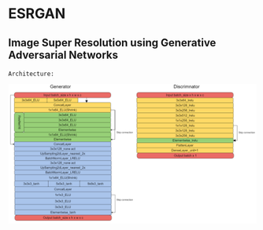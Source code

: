 # ESRGAN
## Image Super Resolution using Generative Adversarial Networks

    Architecture:

![Alt text](/img/ESRGAN2m.png)


